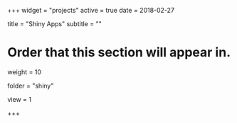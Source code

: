+++
widget = "projects"
active = true
date = 2018-02-27
  
title = "Shiny Apps"
subtitle = ""
  
# Order that this section will appear in.
weight = 10

folder = "shiny"

view = 1

+++